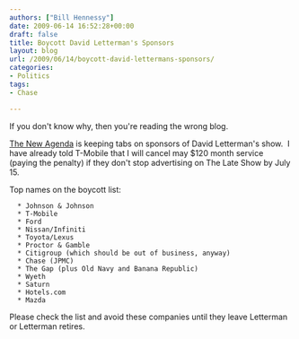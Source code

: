 ```yaml
---
authors: ["Bill Hennessy"]
date: 2009-06-14 16:52:28+00:00
draft: false
title: Boycott David Letterman's Sponsors
layout: blog
url: /2009/06/14/boycott-david-lettermans-sponsors/
categories:
- Politics
tags:
- Chase

---
```


If you don't know why, then you're reading the wrong blog.

[The New Agenda](https://thenewagenda.net/2009/06/10/letterman-doesnt-stop-contact-these-sponsors/) is keeping tabs on sponsors of David Letterman's show.  I have already told T-Mobile that I will cancel may $120 month service (paying the penalty) if they don't stop advertising on The Late Show by July 15.

Top names on the boycott list:



	  * Johnson & Johnson
	  * T-Mobile
	  * Ford
	  * Nissan/Infiniti
	  * Toyota/Lexus
	  * Proctor & Gamble
	  * Citigroup (which should be out of business, anyway)
	  * Chase (JPMC)
	  * The Gap (plus Old Navy and Banana Republic)
	  * Wyeth
	  * Saturn
	  * Hotels.com
	  * Mazda

Please check the list and avoid these companies until they leave Letterman or Letterman retires.
